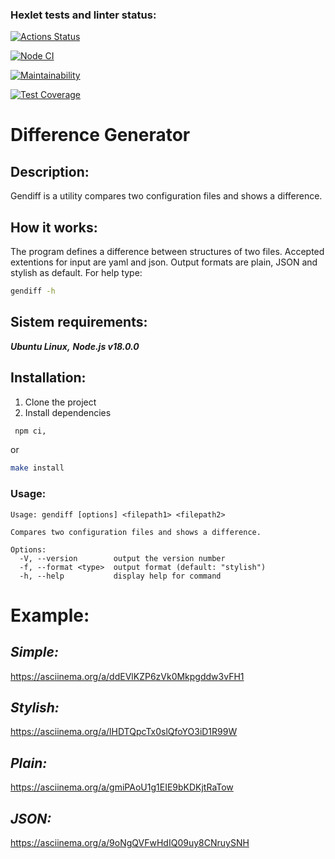 ### Hexlet tests and linter status:
[![Actions Status](https://github.com/veyurievna/frontend-project-46/workflows/hexlet-check/badge.svg)](https://github.com/veyurievna/frontend-project-46/actions)

[![Node CI](https://github.com/IVANn84/frontend-project-46/actions/workflows/nodeJS.yml/badge.svg)](https://github.com/IVANn84/frontend-project-46/actions/workflows/nodeJS.yml)

[![Maintainability](https://api.codeclimate.com/v1/badges/caa4e2e20a758eee59ad/maintainability)](https://codeclimate.com/github/IVANn84/frontend-project-46/maintainability)

[![Test Coverage](https://api.codeclimate.com/v1/badges/caa4e2e20a758eee59ad/test_coverage)](https://codeclimate.com/github/IVANn84/frontend-project-46/test_coverage)


# Difference Generator

## **Description:**
Gendiff is a utility compares two configuration files and shows a difference.

## **How it works:**
The program defines a difference between structures of two files. Accepted extentions for input are yaml and json. Output formats are plain, JSON and stylish as default. For help type:
```bash
gendiff -h
```

## **Sistem requirements:**

  ***Ubuntu Linux,***
  ***Node.js v18.0.0***

## **Installation:**
1. Clone the project
2. Install dependencies

```bash
 npm ci,
 ```
 or
 ```bash
 make install
 ```
 ### **Usage:**
```
Usage: gendiff [options] <filepath1> <filepath2>

Compares two configuration files and shows a difference.

Options:
  -V, --version        output the version number
  -f, --format <type>  output format (default: "stylish")
  -h, --help           display help for command
```

# Example:

  ## _Simple:_

https://asciinema.org/a/ddEVlKZP6zVk0Mkpgddw3vFH1


  ## _Stylish:_

 https://asciinema.org/a/lHDTQpcTx0slQfoYO3iD1R99W

 
  ## _Plain:_

 https://asciinema.org/a/gmiPAoU1g1EIE9bKDKjtRaTow

  ## _JSON:_

 https://asciinema.org/a/9oNgQVFwHdIQ09uy8CNruySNH
